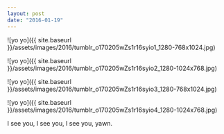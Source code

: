 ```yaml
---
layout: post
date: "2016-01-19"
---
```


![yo yo]({{ site.baseurl }}/assets/images/2016/tumblr_o170205wZs1r16syio1_1280-768x1024.jpg)

![yo yo]({{ site.baseurl }}/assets/images/2016/tumblr_o170205wZs1r16syio2_1280-1024x768.jpg)

![yo yo]({{ site.baseurl }}/assets/images/2016/tumblr_o170205wZs1r16syio3_1280-768x1024.jpg)

![yo yo]({{ site.baseurl }}/assets/images/2016/tumblr_o170205wZs1r16syio4_1280-1024x768.jpg)

I see you, I see you, I see you, yawn.
